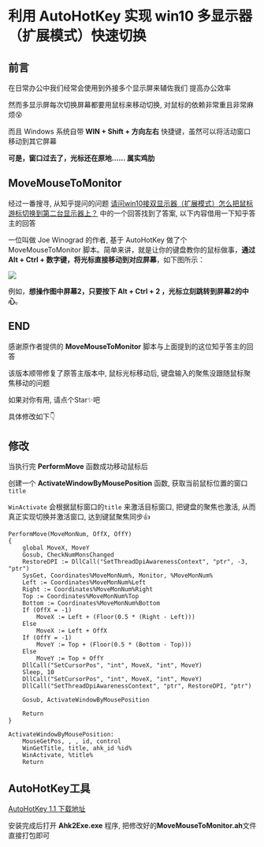 # 利用 AutoHotKey 实现 win10 多显示器（扩展模式）快速切换



## 前言

在日常办公中我们经常会使用到外接多个显示屏来辅佐我们 提高办公效率

然而多显示屏每次切换屏幕都要用鼠标来移动切换, 对鼠标的依赖非常重且非常麻烦😵

而且 Windows 系统自带 **WIN + Shift + 方向左右** 快捷键，虽然可以将活动窗口移动到其它屏幕

**可是，窗口过去了，光标还在原地……  属实鸡肋**



## MoveMouseToMonitor

经过一番搜寻, 从知乎提问的问题 [请问win10接双显示器（扩展模式）怎么把鼠标游标切换到第二台显示器上？](https://www.zhihu.com/question/50002939/answer/2482798775) 中的一个回答找到了答案, 以下内容借用一下知乎答主的回答



一位叫做 Joe Winograd 的作者, 基于 AutoHotKey 做了个 MoveMouseToMonitor 脚本。简单来讲，就是让你的键盘教你的鼠标做事，**通过 Alt + Ctrl + 数字键，将光标直接移动到对应屏幕**，如下图所示：

![](../README/v2-ac0e2c87c0d11e110f2d326bd5a7c97c_720w.png)

例如，**想操作图中屏幕2，只要按下 Alt + Ctrl + 2 ，光标立刻跳转到屏幕2的中心**。



## END

感谢原作者提供的 **MoveMouseToMonitor** 脚本与上面提到的这位知乎答主的回答

该版本顺带修复了原答主版本中, 鼠标光标移动后, 键盘输入的聚焦没跟随鼠标聚焦移动的问题

如果对你有用, 请点个Star✨吧

具体修改如下👇



## 修改

当执行完 **PerformMove** 函数成功移动鼠标后

创建一个 **ActivateWindowByMousePosition** 函数,  获取当前鼠标位置的窗口 `title`

`WinActivate` 会根据鼠标窗口的`title` 来激活目标窗口, 把键盘的聚焦也激活, 从而真正实现切换并激活窗口, 达到键鼠聚焦同步👍

```autohotkey
PerformMove(MoveMonNum, OffX, OffY)
{
    global MoveX, MoveY
    Gosub, CheckNumMonsChanged
    RestoreDPI := DllCall("SetThreadDpiAwarenessContext", "ptr", -3, "ptr")
    SysGet, Coordinates%MoveMonNum%, Monitor, %MoveMonNum%
    Left := Coordinates%MoveMonNum%Left
    Right := Coordinates%MoveMonNum%Right
    Top := Coordinates%MoveMonNum%Top
    Bottom := Coordinates%MoveMonNum%Bottom
    If (OffX = -1)
        MoveX := Left + (Floor(0.5 * (Right - Left)))
    Else
        MoveX := Left + OffX
    If (OffY = -1)
        MoveY := Top + (Floor(0.5 * (Bottom - Top)))
    Else
        MoveY := Top + OffY
    DllCall("SetCursorPos", "int", MoveX, "int", MoveY)
    Sleep, 10
    DllCall("SetCursorPos", "int", MoveX, "int", MoveY)
    DllCall("SetThreadDpiAwarenessContext", "ptr", RestoreDPI, "ptr")

    Gosub, ActivateWindowByMousePosition

    Return
}

ActivateWindowByMousePosition:
    MouseGetPos, , , id, control
    WinGetTitle, title, ahk_id %id%
    WinActivate, %title%
    Return

```



## AutoHotKey工具

[AutoHotKey 1.1 下载地址](https://www.autohotkey.com/download/ahk-install.exe)

安装完成后打开 **Ahk2Exe.exe** 程序, 把修改好的**MoveMouseToMonitor.ah**文件直接打包即可